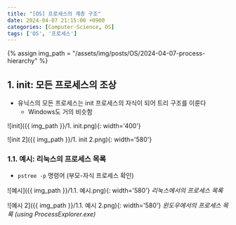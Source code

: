 ```yaml
---
title: "[OS] 프로세스의 계층 구조"
date: 2024-04-07 21:15:00 +0900
categories: [Computer-Science, OS]
tags: ['OS', '프로세스']
---
```

{% assign img_path = "/assets/img/posts/OS/2024-04-07-process-hierarchy" %}



## 1. init: 모든 프로세스의 조상

- 유닉스의 모든 프로세스는 init 프로세스의 자식이 되어 트리 구조를 이룬다
  - Windows도 거의 비슷함

![init]({{ img_path }}/1. init.png){: width='400'}

![init 2]({{ img_path }}/1. init 2.png){: width='580'}

### 1.1. 예시: 리눅스의 프로세스 목록

- `pstree -p` 명령어 (부모-자식 프로세스 확인)

![예시]({{ img_path }}/1.1. 예시.png){: width='580'}
_리눅스에서의 프로세스 목록_

![예시 2]({{ img_path }}/1.1. 예시 2.png){: width='580'}
_윈도우에서의 프로세스 목록 (using ProcessExplorer.exe)_